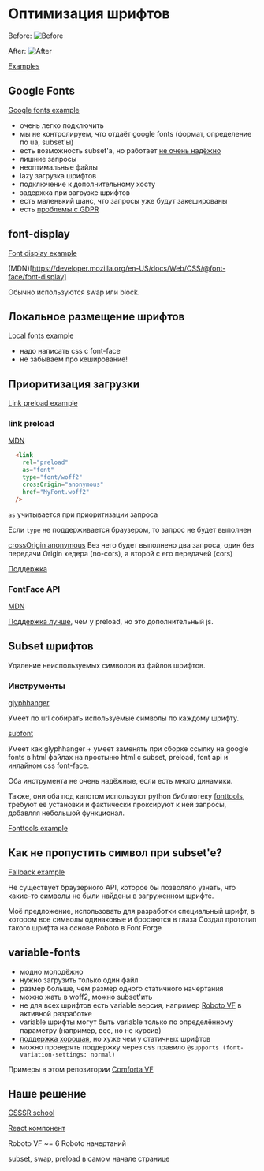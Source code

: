 # Оптимизация шрифтов

Before:
![Before](before.gif)

After:
![After](after.gif)

[Examples](https://yankovsky.github.io/font-optimization/)


## Google Fonts

[Google fonts example](https://yankovsky.github.io/font-optimization/examples/1-google-fonts/index.html)

* очень легко подключить
* мы не контролируем, что отдаёт google fonts (формат, определение по ua, subset'ы)
* есть возможность subset'а, но работает [не очень надёжно](https://github.com/Munter/subfont/issues/109)
* лишние запросы
* неоптимальные файлы
* lazy загрузка шрифтов
* подключение к дополнительному хосту
* задержка при загрузке шрифтов
* есть маленький шанс, что запросы уже будут закешированы
* есть [проблемы с GDPR](https://github.com/google/fonts/issues/1495)



## font-display

[Font display example](https://yankovsky.github.io/font-optimization/examples/2-font-display/index.html)

(MDN)[https://developer.mozilla.org/en-US/docs/Web/CSS/@font-face/font-display]

Обычно используются swap или block.



## Локальное размещение шрифтов

[Local fonts example](https://yankovsky.github.io/font-optimization/examples/3-local-fonts/index.html)

* надо написать css с font-face
* не забываем про кеширование!



## Приоритизация загрузки

[Link preload example](https://yankovsky.github.io/font-optimization/examples/4-link-preload/index.html)

### link preload

[MDN](https://developer.mozilla.org/en-US/docs/Web/HTML/Preloading_content)

```html
  <link
    rel="preload"
    as="font"
    type="font/woff2"
    crossOrigin="anonymous"
    href="MyFont.woff2"
  />
```

`as` учитывается при приоритизации запроса

Если `type` не поддерживается браузером, то запрос не будет выполнен

[crossOrigin anonymous](https://developer.mozilla.org/en-US/docs/Web/HTML/Preloading_content#Cross-origin_fetches)
Без него будет выполнено два запроса, один без передачи Origin хедера (no-cors), а второй с его передачей (cors)

[Поддержка](https://caniuse.com/#feat=link-rel-preload)

### FontFace API

[MDN](https://developer.mozilla.org/en-US/docs/Web/API/FontFace)

[Поддержка лучше](https://caniuse.com/#feat=mdn-api_fontface), чем у preload, но это дополнительный js.



## Subset шрифтов

Удаление неиспользуемых символов из файлов шрифтов.

### Инструменты

[glyphhanger](https://github.com/filamentgroup/glyphhanger)

Умеет по url собирать используемые символы по каждому шрифту.

[subfont](https://github.com/Munter/subfont)

Умеет как glyphhanger + умеет заменять при сборке ссылку на google fonts в html файлах 
на простыню html с subset, preload, font api и инлайном css font-face. 

Оба инструмента не очень надёжные, если есть много динамики.

Также, они оба под капотом используют python библиотеку [fonttools](https://github.com/fonttools/fonttools),
требуют её установки и фактически проксируют к ней запросы, добавляя небольшой функционал.

[Fonttools example](https://yankovsky.github.io/font-optimization/examples/5-fonttools/index.html)

## Как не пропустить символ при subset'е?

[Fallback example](https://yankovsky.github.io/font-optimization/examples/6-fallback/index.html)

Не существует браузерного API, которое бы позволяло узнать,
что какие-то символы не были найдены в загруженном шрифте.

Моё предложение, использовать для разработки специальный шрифт,
в котором все символы одинаковые и бросаются в глаза
Создал прототип такого шрифта на основе Roboto в Font Forge



## variable-fonts

* модно молодёжно
* нужно загрузить только один файл
* размер больше, чем размер одного статичного начертания
* можно жать в woff2, можно subset'ить
* не для всех шрифтов есть variable версия, например [Roboto VF](https://github.com/TypeNetwork/Roboto) в активной разработке
* variable шрифты могут быть variable только по определённому параметру (например, вес, но не курсив)
* [поддержка хорошая](https://caniuse.com/#feat=variable-fonts), но хуже чем у статичных шрифтов
* можно проверять поддержку через css правило `@supports (font-variation-settings: normal)`

Примеры в этом репозитории [Comforta VF](fonts/Comfortaa/README.txt)


## Наше решение

[CSSSR school](https://font-optimization.new-school-landing.csssr.cloud/ru)

[React компонент](https://yankovsky.github.io/font-optimization/examples/7-our-react-solution/Fonts.jsx)

Roboto VF ~= 6 Roboto начертаний

subset, swap, preload в самом начале странице
